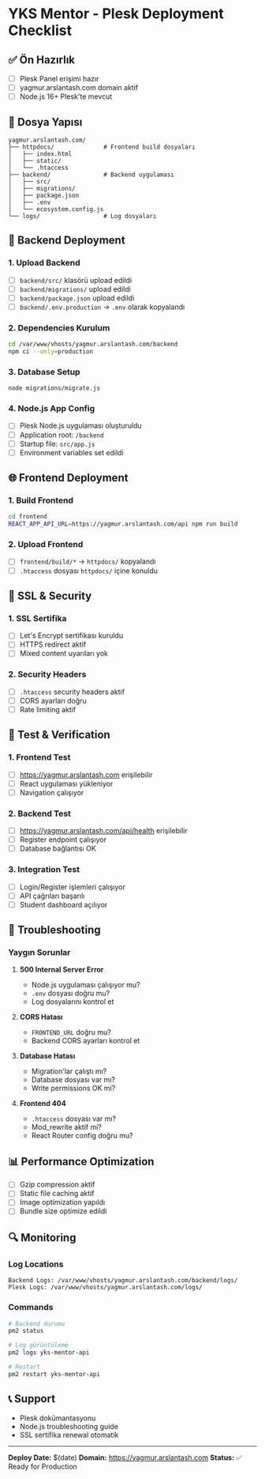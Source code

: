 # YKS Mentor - Plesk Deployment Checklist

## ✅ Ön Hazırlık
- [ ] Plesk Panel erişimi hazır
- [ ] yagmur.arslantash.com domain aktif
- [ ] Node.js 16+ Plesk'te mevcut

## 📁 Dosya Yapısı
```
yagmur.arslantash.com/
├── httpdocs/              # Frontend build dosyaları
│   ├── index.html
│   ├── static/
│   └── .htaccess
├── backend/               # Backend uygulaması
│   ├── src/
│   ├── migrations/
│   ├── package.json
│   ├── .env
│   └── ecosystem.config.js
└── logs/                  # Log dosyaları
```

## 🚀 Backend Deployment

### 1. Upload Backend
- [ ] `backend/src/` klasörü upload edildi
- [ ] `backend/migrations/` upload edildi
- [ ] `backend/package.json` upload edildi
- [ ] `backend/.env.production` → `.env` olarak kopyalandı

### 2. Dependencies Kurulum
```bash
cd /var/www/vhosts/yagmur.arslantash.com/backend
npm ci --only=production
```

### 3. Database Setup
```bash
node migrations/migrate.js
```

### 4. Node.js App Config
- [ ] Plesk Node.js uygulaması oluşturuldu
- [ ] Application root: `/backend`
- [ ] Startup file: `src/app.js`
- [ ] Environment variables set edildi

## 🌐 Frontend Deployment

### 1. Build Frontend
```bash
cd frontend
REACT_APP_API_URL=https://yagmur.arslantash.com/api npm run build
```

### 2. Upload Frontend
- [ ] `frontend/build/*` → `httpdocs/` kopyalandı
- [ ] `.htaccess` dosyası `httpdocs/` içine konuldu

## 🔐 SSL & Security

### 1. SSL Sertifika
- [ ] Let's Encrypt sertifikası kuruldu
- [ ] HTTPS redirect aktif
- [ ] Mixed content uyarıları yok

### 2. Security Headers
- [ ] `.htaccess` security headers aktif
- [ ] CORS ayarları doğru
- [ ] Rate limiting aktif

## 🧪 Test & Verification

### 1. Frontend Test
- [ ] https://yagmur.arslantash.com erişilebilir
- [ ] React uygulaması yükleniyor
- [ ] Navigation çalışıyor

### 2. Backend Test
- [ ] https://yagmur.arslantash.com/api/health erişilebilir
- [ ] Register endpoint çalışıyor
- [ ] Database bağlantısı OK

### 3. Integration Test
- [ ] Login/Register işlemleri çalışıyor
- [ ] API çağrıları başarılı
- [ ] Student dashboard açılıyor

## 🔧 Troubleshooting

### Yaygın Sorunlar

1. **500 Internal Server Error**
   - Node.js uygulaması çalışıyor mu?
   - `.env` dosyası doğru mu?
   - Log dosyalarını kontrol et

2. **CORS Hatası**
   - `FRONTEND_URL` doğru mu?
   - Backend CORS ayarları kontrol et

3. **Database Hatası**
   - Migration'lar çalıştı mı?
   - Database dosyası var mı?
   - Write permissions OK mi?

4. **Frontend 404**
   - `.htaccess` dosyası var mı?
   - Mod_rewrite aktif mi?
   - React Router config doğru mu?

## 📊 Performance Optimization

- [ ] Gzip compression aktif
- [ ] Static file caching aktif
- [ ] Image optimization yapıldı
- [ ] Bundle size optimize edildi

## 🔍 Monitoring

### Log Locations
```
Backend Logs: /var/www/vhosts/yagmur.arslantash.com/backend/logs/
Plesk Logs: /var/www/vhosts/yagmur.arslantash.com/logs/
```

### Commands
```bash
# Backend durumu
pm2 status

# Log görüntüleme
pm2 logs yks-mentor-api

# Restart
pm2 restart yks-mentor-api
```

## 📞 Support

- Plesk dokümantasyonu
- Node.js troubleshooting guide
- SSL sertifika renewal otomatik

---
**Deploy Date:** $(date)
**Domain:** https://yagmur.arslantash.com
**Status:** ✅ Ready for Production